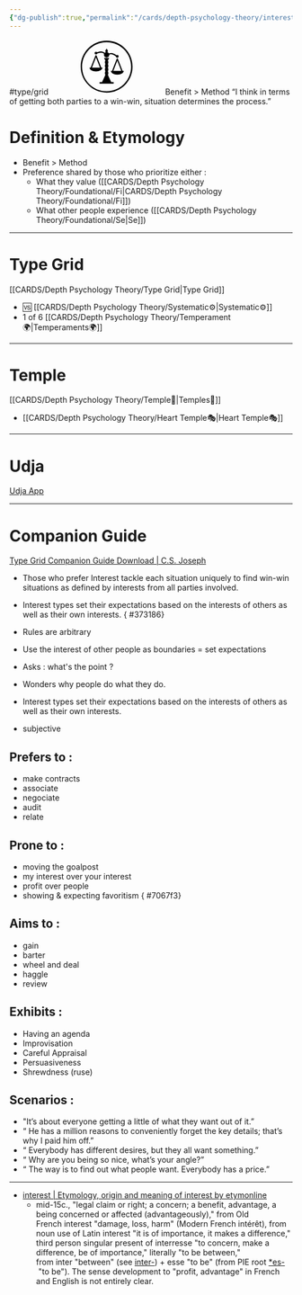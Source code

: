 ```yaml
---
{"dg-publish":true,"permalink":"/cards/depth-psychology-theory/interest/","noteIcon":"1","created":"2023-01-01T13:12:17.828+01:00","updated":"2023-06-22T21:01:12.886+02:00"}
---
```


#type/grid 
<svg xmlns="http://www.w3.org/2000/svg" viewBox="0 0 936 936" style="enable-background:new 0 0 936 936" xml:space="preserve" width="200" height="100"><path d="M490.5 607.7h-45l-54 117H351v27h234v-27h-40.5z"/><path d="M445.5 351h45v270h-45z"/><circle cx="468" cy="575.9" r="29.3"/><circle cx="468" cy="515.7" r="29.3"/><circle cx="468" cy="455.6" r="29.3"/><circle cx="468" cy="395.4" r="29.3"/><circle cx="290.1" cy="242.6" r="22.5"/><circle cx="645.9" cy="297.4" r="22.5"/><path d="M489.9 206.1c0 12.1-9.8 21.9-21.9 21.9s-21.9-9.8-21.9-21.9c0-12.1 21.9-38.2 21.9-38.2s21.9 26.1 21.9 38.2zM508.5 324c0 22.4-18.1 40.5-40.5 40.5s-40.5-18.1-40.5-40.5h81z"/><circle cx="468" cy="270" r="45"/><path d="M456.4 292.1c-.3-.5-26.4-49.7-65.2-55.6-41-6.3-97 19.4-97.6 19.7l-8.4-18.1c2.5-1.2 62.1-28.6 109.1-21.3 48.9 7.5 78.7 63.8 79.9 66.2l-17.8 9.1z"/><path d="m472.4 294.5-14.2-14.1c1.9-1.9 47.2-46.6 96.1-39.1 46.9 7.2 95.5 51.3 97.6 53.1l-13.5 14.8c-.7-.6-46.3-41.9-87.1-48.1-39-6-78.5 33-78.9 33.4zM398.6 484.4c0 34.8-48.4 63-108 63s-108-28.2-108-63h216zM754 539c0 34.8-48.4 63-108 63s-108-28.2-108-63h216z"/><path d="m362.3 497.1-71.7-183.2-71.7 183.2-18.6-7.3 81-207c1.5-3.8 5.2-6.4 9.3-6.4s7.8 2.5 9.3 6.4l81 207-18.6 7.3zM717.7 551.7 646 368.5l-71.7 183.2-18.6-7.3 81-207c1.5-3.8 5.2-6.4 9.3-6.4s7.8 2.5 9.3 6.4l81 207-18.6 7.3z"/><path d="M900 467.1C899.5 228.5 705.7 35.5 467.1 36S35.5 230.3 36 468.9 230.3 900.5 468.9 900 900.5 705.7 900 467.1zm-840.9 2.3C58.6 243.8 241 60.5 466.6 60.1c225.6-.5 408.8 182 409.3 407.6S693.9 876.5 468.3 877c-225.5.4-408.8-182-409.2-407.6z"/></svg>
Benefit > Method
“I think in terms of getting both parties to a win-win, situation determines the process.”

# Definition & Etymology 
- Benefit > Method  
- Preference shared by those who prioritize either : 
	- What they value ([[CARDS/Depth Psychology Theory/Foundational/Fi\|CARDS/Depth Psychology Theory/Foundational/Fi]])
	- What other people experience ([[CARDS/Depth Psychology Theory/Foundational/Se\|Se]])

---
# Type Grid 
[[CARDS/Depth Psychology Theory/Type Grid\|Type Grid]]
- 🆚 [[CARDS/Depth Psychology Theory/Systematic⚙️\|Systematic⚙️]] 
- 1 of 6 [[CARDS/Depth Psychology Theory/Temperament🌍\|Temperaments🌍]] 


---
# Temple 
[[CARDS/Depth Psychology Theory/Temple🙏\|Temples🙏]] 
- [[CARDS/Depth Psychology Theory/Heart Temple🎭\|Heart Temple🎭]] 

---
# Udja
[Udja App](https://www.udja.app/#/)


---
# Companion Guide 
[Type Grid Companion Guide Download | C.S. Joseph](https://csjoseph.life/type-grid-companion-guide-download/)

- Those who prefer Interest tackle each situation uniquely to find win-win situations as defined by interests from all parties involved.
- Interest types set their expectations based on the interests of others as well as their own interests.
{ #373186}

- Rules are arbitrary
- Use the interest of other people as boundaries = set expectations
- Asks : what's the point ? 
- Wonders why people do what they do. 
- Interest types set their expectations based on the interests of others as well as their own interests.
- subjective 

## **Prefers to :** 
- make contracts
- associate
- negociate
- audit
- relate

## **Prone to :**
- moving the goalpost
- my interest over your interest
- profit over people
- showing & expecting favoritism
{ #7067f3}


## **Aims to :**
- gain
- barter
- wheel and deal
- haggle
- review

## **Exhibits** : 
- Having an agenda 
- Improvisation
- Careful Appraisal 
- Persuasiveness
- Shrewdness (ruse)

## **Scenarios :**
- "It’s about everyone getting a little of what they want out of it.”
- “ He has a million reasons to conveniently forget the key details; that’s why I paid him off.”
- “ Everybody has different desires, but they all want something.”
- “ Why are you being so nice, what’s your angle?”
- “ The way is to find out what people want. Everybody has a price.”

---
- [interest | Etymology, origin and meaning of interest by etymonline](https://www.etymonline.com/word/interest?ref=etymonline_crossreference#etymonline_v_9399)
	- mid-15c., "legal claim or right; a concern; a benefit, advantage, a being concerned or affected (advantageously)," from Old French interest "damage, loss, harm" (Modern French intérêt), from noun use of Latin interest "it is of importance, it makes a difference," third person singular present of interresse "to concern, make a difference, be of importance," literally "to be between," from inter "between" (see [inter-](https://www.etymonline.com/word/inter-?ref=etymonline_crossreference "Etymology, meaning and definition of inter- ")) + esse "to be" (from PIE root [*es-](https://www.etymonline.com/word/*es-?ref=etymonline_crossreference "Etymology, meaning and definition of *es- ") "to be"). The sense development to "profit, advantage" in French and English is not entirely clear.